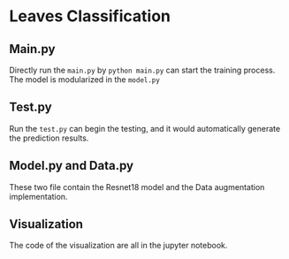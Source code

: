 # Leaves Classification

## Main.py

Directly run the `main.py` by `python main.py` can start the training process. The model is modularized in the `model.py`

## Test.py

Run the `test.py` can begin the testing, and it would automatically generate the prediction results.

## Model.py and Data.py

These two file contain the Resnet18 model and the Data augmentation implementation.

## Visualization

The code of the visualization are all in the jupyter notebook.
